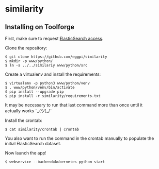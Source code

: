 # similarity

## Installing on Toolforge

First, make sure to request [ElasticSearch
access](https://wikitech.wikimedia.org/wiki/Help:Toolforge/Elasticsearch).

Clone the repository:

```
$ git clone https://github.com/eggpi/similarity
$ mkdir -p www/python/
$ ln -s ../../similariy www/python/src
```

Create a virtualenv and install the requirements:

```
$ virtualenv -p python3 www/python/venv
$ . www/python/venv/bin/activate
$ pip install --upgrade pip
$ pip install -r similarity/requirements.txt
```

It may be necessary to run that last command more than once until it actually works ¯\_(ツ)_/¯

Install the crontab:

```
$ cat similarity/crontab | crontab
```

You also want to run the command in the crontab manually to populate the initial
ElasticSearch dataset.

Now launch the app!

```
$ webservice --backend=kubernetes python start
```
